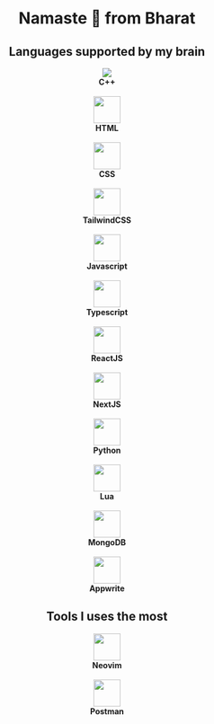 <body>

  <h1 align="center">Namaste 🙏 from Bharat</h1>

  <div align="center">
    <h2 align="center">Languages supported by my brain</h2>
    <div>
      <img src="https://cdn.jsdelivr.net/gh/devicons/devicon@latest/icons/cplusplus/cplusplus-original.svg" />   
      <br/>
      <b>C++</b>
    </div>
    <br />
    <div>
      <img src="https://cdn.jsdelivr.net/gh/devicons/devicon@latest/icons/html5/html5-original-wordmark.svg" height="48"/>
      <br/>
      <b>HTML</b>
    </div>
    <br />
    <div>
      <img src="https://cdn.jsdelivr.net/gh/devicons/devicon@latest/icons/css3/css3-original-wordmark.svg" height="48"/>
      <br/>
      <b>CSS</b>
    </div>
    <br />
    <div>
      <img src="https://cdn.jsdelivr.net/gh/devicons/devicon@latest/icons/tailwindcss/tailwindcss-original.svg" height="48"/>
      <br/>
      <b>TailwindCSS</b>
    </div>
    <br />
    <div>
      <img src="https://cdn.jsdelivr.net/gh/devicons/devicon@latest/icons/javascript/javascript-original.svg" height="48"/>
      <br/>
      <b>Javascript</b>
    </div>
    <br />
    <div>
      <img src="https://cdn.jsdelivr.net/gh/devicons/devicon@latest/icons/typescript/typescript-original.svg" height="48"/>
      <br/>
      <b>Typescript</b>
    </div>
    <br />
    <div>
      <img src="https://cdn.jsdelivr.net/gh/devicons/devicon@latest/icons/react/react-original.svg" height="48"/>
      <br/>
      <b>ReactJS</b>
    </div>
    <br />
    <div>
      <img src="https://cdn.jsdelivr.net/gh/devicons/devicon@latest/icons/nextjs/nextjs-original.svg" height="48"/>
      <br/>
      <b>NextJS</b>
    </div>
    <br />
    <div>
      <img src="https://cdn.jsdelivr.net/gh/devicons/devicon@latest/icons/python/python-original.svg" height="48"/>
      <br/>
      <b>Python</b>
    </div>
    <br />
    <div>
      <img src="https://cdn.jsdelivr.net/gh/devicons/devicon@latest/icons/lua/lua-original.svg" height="48"/>
      <br/>
      <b>Lua</b>
    </div>
    <br />
    <div>
      <img src="https://cdn.jsdelivr.net/gh/devicons/devicon@latest/icons/mongodb/mongodb-original.svg" height="48"/>
      <br/>
      <b>MongoDB</b>
    </div>
    <br />
    <div>
      <img src="https://cdn.jsdelivr.net/gh/devicons/devicon@latest/icons/appwrite/appwrite-original.svg" height="48"/>
      <br/>
      <b>Appwrite</b>
    </div>
   </div>

   <div align="center">
    <h2 align="center">Tools I uses the most</h2>
    <div>
      <img src="https://cdn.jsdelivr.net/gh/devicons/devicon@latest/icons/neovim/neovim-original.svg" height="48"/>
      <br />
      <b>Neovim</b>
    </div>
    <br />
    <div>
      <img src="https://cdn.jsdelivr.net/gh/devicons/devicon@latest/icons/postman/postman-original.svg" height="48"/>
      <br />
      <b>Postman</b>
    </div>
    <br />
   </div>

</body>
